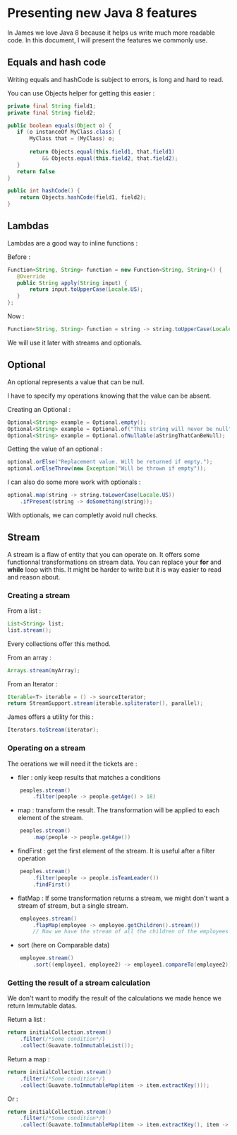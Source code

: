 # Presenting new Java 8 features

In James we love Java 8 because it helps us write much more readable code. In this document, I will present the features we commonly use.

## Equals and hash code

Writing equals and hashCode is subject to errors, is long and hard to read.

You can use Objects helper for getting this easier : 

```java
private final String field1;
private final String field2;

public boolean equals(Object o) {
   if (o instanceOf MyClass.class) {
       MyClass that = (MyClass) o;
       
       return Objects.equal(this.field1, that.field1)
           && Objects.equal(this.field2, that.field2);
   }
   return false
}

public int hashCode() {
    return Objects.hashCode(field1, field2);
}
```

## Lambdas

Lambdas are a good way to inline functions :

Before : 

```java
Function<String, String> function = new Function<String, String>() {
   @Override
   public String apply(String input) {
       return input.toUpperCase(Locale.US);
   }
};
```

Now : 

```java
Function<String, String> function = string -> string.toUpperCase(Locale.US);
```

We will use it later with streams and optionals.

## Optional

An optional represents a value that can be null.

I have to specify my operations knowing that the value can be absent.

Creating an Optional :

```java
Optional<String> example = Optional.empty();
Optional<String> example = Optional.of("This string will never be null");
Optional<String> example = Optional.ofNullable(aStringThatCanBeNull);
```

Getting the value of an optional :

```java
optional.orElse("Replacement value. Will be returned if empty.");
optional.orElseThrow(new Exception("Will be thrown if empty"));
```

I can also do some more work with optionals :

```java
optional.map(string -> string.toLowerCase(Locale.US))
    .ifPresent(string -> doSomething(string));
```

With optionals, we can completly avoid null checks.

## Stream

A stream is a flaw of entity that you can operate on. It offers some functionnal transformations on stream data. You
can replace your **for** and **while** loop with this. It might be harder to write but it is way easier to read and reason about.

### Creating a stream

From a list :

```java
List<String> list;
list.stream();
```

Every collections offer this method.

From an array :

```java
Arrays.stream(myArray);
```

From an Iterator :

```java
Iterable<T> iterable = () -> sourceIterator;
return StreamSupport.stream(iterable.spliterator(), parallel);
```

James offers a utility for this :

```java
Iterators.toStream(iterator);
```

### Operating on a stream

The oerations we will need it the tickets are :

 - filer : only keep results that matches a conditions

```java
    peoples.stream()
        .filter(people -> people.getAge() > 18)
```

 - map : transform the result. The transformation will be applied to each element of the stream.

```java
    peoples.stream()
        .map(people -> people.getAge())
```

 - findFirst : get the first element of the stream. It is useful after a filter operation

```java
    peoples.stream()
        .filter(people -> people.isTeamLeader())
        .findFirst()
```

 - flatMap : If some transformation returns a stream, we might don't want a stream of stream, but a single stream.
 
```java
    employees.stream()
        .flapMap(employee -> employee.getChildren().stream())
        // Now we have the stream of all the children of the employees
```

 - sort (here on Comparable data)

```java
    employee.stream()
        .sort((employee1, employee2) -> employee1.compareTo(employee2))
```

### Getting the result of a stream calculation

We don't want to modify the result of the calculations we made hence we return Immutable datas.

Return a list :

```java
return initialCollection.stream()
    .filter(/*Some condition*/)
    .collect(Guavate.toImmutableList());
```

Return a map : 

```java
return initialCollection.stream()
    .filter(/*Some condition*/)
    .collect(Guavate.toImmutableMap(item -> item.extractKey()));
```

Or : 

```java
return initialCollection.stream()
    .filter(/*Some condition*/)
    .collect(Guavate.toImmutableMap(item -> item.extractKey(), item -> item.extractValue()));
```

